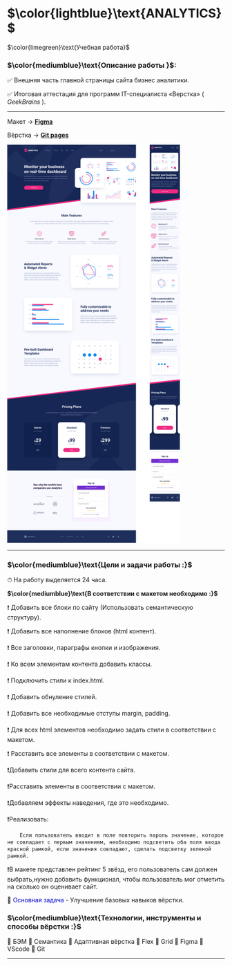 # $\color{lightblue}\text{ANALYTICS}$

$\color{limegreen}\text{Учебная работа}$

### $\color{mediumblue}\text{Описание работы }$:

✅ Внешняя часть главной страницы сайта бизнес аналитики.

✅ Итоговая аттестация для программ IT-специалиста «Верстка» ( _GeekBrains_ ).

---

Макет -> [**Figma**](<https://www.figma.com/design/PxV85sdIzWj0CZ2kqg0hsT/Analytics-%E2%80%94-Landing-Page-Design-(Community)?node-id=0-1&t=JakwUkG3YKKjNfzN-0>)

Вёрстка -> [**Git pages**](https://artiom-work.github.io/analytics/)

<img src="./img/preview-readme-image.png" width="400" alt="Изображение макета страницы">

---

### $\color{mediumblue}\text{Цели и задачи работы :}$

⏱ На работу выделяется 24 часа.

**$\color{mediumblue}\text{В соответствии с макетом необходимо :}$**

❗ Добавить все блоки по сайту (Использовать семантическую структуру).

❗ Добавить все наполнение блоков (html контент).

❗ Все заголовки, параграфы кнопки и изображения.

❗ Ко всем элементам контента добавить классы.

❗ Подключить стили к index.html.

❗ Добавить обнуление стилей.

❗ Добавить все необходимые отступы margin, padding.

❗ Для всех html элементов необходимо задать стили в соответствии с макетом.

❗ Расставить все элементы в соответствии с макетом.

❗Добавить стили для всего контента сайта.

❗Расставить элементы в соответствии с макетом.

❗Добавляем эффекты наведения, где это необходимо.

❗Реализовать:

    	Если пользователь вводит в поле повторить пароль значение, которое не совпадает с первым значением, необходимо подсветить оба поля ввода красной рамкой, если значения совпадают, сделать подсветку зеленой рамкой.

❗В макете представлен рейтинг 5 звёзд, его пользователь сам должен выбрать,нужно добавить функционал, чтобы пользователь мог отметить на сколько он оценивает сайт.

🎯 <span style="color:mediumblue">Основная задача</span> - Улучшение базовых навыков вёрстки.

### $\color{mediumblue}\text{Технологии, инструменты и способы вёрстки :}$

📌 БЭМ
📌 Семантика
📌 Адаптивная вёрстка
📌 Flex
📌 Grid
📌 Figma
📌 VScode
📌 Git

---
